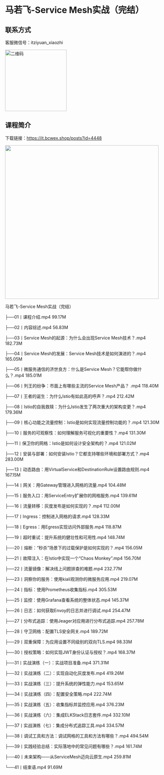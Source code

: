 # 马若飞-Service Mesh实战（完结）

## 联系方式

客服微信号：itziyuan_xiaozhi

<img src="https://ziyuanyun.oss-cn-guangzhou.aliyuncs.com/common/20240614073449/666b82192834a.jpg" width="200" height="200" alt="二维码">

## 课程简介

下载链接：https://it.bcwex.shop/posts?id=4448

<img src="https://ziyuanyun.oss-cn-guangzhou.aliyuncs.com/yun/20240917073048/66e8bfa8bd0ba.jpg" width="500" alt="">

  

 马若飞-Service Mesh实战（完结）

 ├──01丨课程介绍.mp4 99.17M

 ├──02丨内容综述.mp4 56.83M

 ├──03丨Service Mesh的起源：为什么会出现Service Mesh技术？.mp4 182.73M

 ├──04丨Service Mesh的发展：Service Mesh技术是如何演进的？.mp4 165.05M

 ├──05丨微服务通信的济世良方：什么是Service Mesh？它能帮你做什么？.mp4 185.01M

 ├──06丨列王的纷争：市面上有哪些主流的Service Mesh产品？ .mp4 118.40M

 ├──07丨王者的诞生：为什么Istio有如此高的呼声？.mp4 212.42M

 ├──08丨Istio的自我救赎：为什么Istio发生了两次重大的架构变更？.mp4 179.36M

 ├──09丨核心功能之流量控制：Istio是如何实现流量控制功能的？.mp4 121.30M

 ├──10丨服务的可观察性：如何理解服务可视化的重要性？.mp4 131.30M

 ├──11丨保卫你的网格：Istio是如何设计安全架构的？.mp4 121.02M

 ├──12丨安装与部署：如何安装Istio？它都支持哪些环境和部署方式？.mp4 283.00M

 ├──13丨动态路由：用VirtualService和DestinationRule设置路由规则.mp4 167.15M

 ├──14丨网关：用Gateway管理进入网格的流量.mp4 104.48M

 ├──15丨服务入口：用ServiceEntry扩展你的网格服务.mp4 139.61M

 ├──16丨流量转移：灰度发布是如何实现的？.mp4 112.00M

 ├──17丨Ingress：控制进入网格的请求.mp4 128.33M

 ├──18丨Egress：用Egress实现访问外部服务.mp4 118.87M

 ├──19丨超时重试：提升系统的健壮性和可用性.mp4 148.74M

 ├──20丨熔断：“秒杀”场景下的过载保护是如何实现的？.mp4 156.05M

 ├──21丨故障注入：在Istio中实现一个“Chaos Monkey”.mp4 156.70M

 ├──22丨流量镜像：解决线上问题排查的难题.mp4 232.77M

 ├──23丨洞察你的服务：使用kiali观测你的微服务应用.mp4 219.07M

 ├──24丨指标：使用Prometheus收集指标.mp4 305.53M

 ├──25丨监控：使用Grafana查看系统的整体状态.mp4 145.37M

 ├──26丨日志：如何获取Envoy的日志并进行调试.mp4 254.47M

 ├──27丨分布式追踪：使用Jeager对应用进行分布式追踪.mp4 257.78M

 ├──28丨守卫网格：配置TLS安全网关.mp4 189.72M

 ├──29丨双重保障：为应用设置不同级别的双向TLS.mp4 98.33M

 ├──30丨授权策略：如何实现JWT身份认证与授权？.mp4 168.37M

 ├──31丨实战演练（一）：实战项目准备.mp4 371.31M

 ├──32丨实战演练（二）：实现自动化灰度发布.mp4 419.26M

 ├──33丨实战演练（三）：提升系统的弹性能力.mp4 153.65M

 ├──34丨实战演练（四）：配置安全策略.mp4 222.74M

 ├──35丨实战演练（五）：收集指标并监控应用.mp4 376.23M

 ├──36丨实战演练（六）：集成ELKStack日志套件.mp4 332.10M

 ├──37丨实战演练（七）：集成分布式追踪工具.mp4 334.57M

 ├──38丨调试工具和方法：调试网格的工具和方法有哪些？.mp4 494.54M

 ├──39丨实践经验总结：实际落地中的常见问题有哪些？.mp4 161.74M

 ├──40丨未来架构——从ServiceMesh迈向云原生.mp4 259.81M

 └──41丨结束语.mp4 91.69M

  